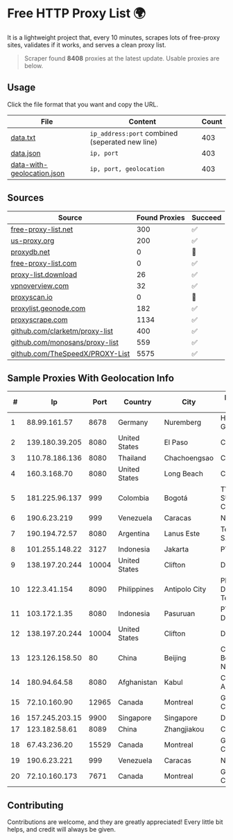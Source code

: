 
# Free HTTP Proxy List 🌍

It is a lightweight project that, every 10 minutes, scrapes lots of free-proxy sites, validates if it works, and serves a clean proxy list.


> Scraper found **8408** proxies at the latest update. Usable proxies are below.

## Usage

Click the file format that you want and copy the URL.


|File|Content|Count|
|----|-------|-----|
|[data.txt](https://raw.githubusercontent.com/themiralay/Proxy-List-World/master/data.txt)|`ip_address:port` combined (seperated new line)|403|
|[data.json](https://raw.githubusercontent.com/themiralay/Proxy-List-World/master/data.json)|`ip, port`|403|
|[data-with-geolocation.json](https://raw.githubusercontent.com/themiralay/Proxy-List-World/master/data-with-geolocation.json)|`ip, port, geolocation`|403|

## Sources

|Source|Found Proxies|Succeed|
|------|-------------|-------|
|[free-proxy-list.net](https://free-proxy-list.net)|300|✅|
|[us-proxy.org](https://www.us-proxy.org)|200|✅|
|[proxydb.net](http://proxydb.net)|0|🚫|
|[free-proxy-list.com](https://free-proxy-list.com/?page=&port=&type%5B%5D=http&type%5B%5D=https&up_time=0&search=Search)|0|✅|
|[proxy-list.download](https://www.proxy-list.download/HTTP)|26|✅|
|[vpnoverview.com](https://vpnoverview.com/privacy/anonymous-browsing/free-proxy-servers)|32|✅|
|[proxyscan.io](https://www.proxyscan.io)|0|🚫|
|[proxylist.geonode.com](https://proxylist.geonode.com/api/proxy-list?limit=300&page=1&sort_by=lastChecked&sort_type=desc&protocols=http,https)|182|✅|
|[proxyscrape.com](https://api.proxyscrape.com/v2/?request=displayproxies&protocol=http&timeout=10000&country=all&ssl=all&anonymity=all)|1134|✅|
|[github.com/clarketm/proxy-list](https://raw.githubusercontent.com/clarketm/proxy-list/master/proxy-list-raw.txt)|400|✅|
|[github.com/monosans/proxy-list](https://raw.githubusercontent.com/monosans/proxy-list/main/proxies/http.txt)|559|✅|
|[github.com/TheSpeedX/PROXY-List](https://raw.githubusercontent.com/TheSpeedX/PROXY-List/master/http.txt)|5575|✅|


## Sample Proxies With Geolocation Info

|#|Ip|Port|Country|City|Internet Service Provider|
|-|--|----|-------|----|-------------------------|
|1|88.99.161.57|8678|Germany|Nuremberg|Hetzner Online GmbH|
|2|139.180.39.205|8080|United States|El Paso|Conterra|
|3|110.78.186.136|8080|Thailand|Chachoengsao|CAT-BB|
|4|160.3.168.70|8080|United States|Long Beach|CABLE ONE, INC.|
|5|181.225.96.137|999|Colombia|Bogotá|TV AZTECA SUCURSAL COLOMBIA|
|6|190.6.23.219|999|Venezuela|Caracas|Net Uno|
|7|190.194.72.57|8080|Argentina|Lanus Este|Telecom Argentina S.A.|
|8|101.255.148.22|3127|Indonesia|Jakarta|PT Remala Abadi|
|9|138.197.20.244|10004|United States|Clifton|DigitalOcean, LLC|
|10|122.3.41.154|8090|Philippines|Antipolo City|Philippine Long Distance Telephone Co.|
|11|103.172.1.35|8080|Indonesia|Pasuruan|PT Cubiespot Pilar Data Nusantara|
|12|138.197.20.244|10004|United States|Clifton|DigitalOcean, LLC|
|13|123.126.158.50|80|China|Beijing|China Unicom Beijing Province Network|
|14|180.94.64.58|8080|Afghanistan|Kabul|Cafe-AFGHANTELECOM|
|15|72.10.160.90|12965|Canada|Montreal|GloboTech Communications|
|16|157.245.203.15|9900|Singapore|Singapore|DigitalOcean, LLC|
|17|123.182.58.61|8089|China|Zhangjiakou|China Telecom|
|18|67.43.236.20|15529|Canada|Montreal|GloboTech Communications|
|19|190.6.23.221|999|Venezuela|Caracas|Net Uno|
|20|72.10.160.173|7671|Canada|Montreal|GloboTech Communications|



## Contributing

Contributions are welcome, and they are greatly appreciated! Every
little bit helps, and credit will always be given.

